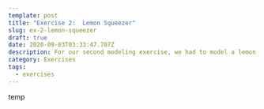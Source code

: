 ```yaml
---
template: post
title: "Exercise 2:  Lemon Squeezer"
slug: ex-2-lemon-squeezer
draft: true
date: 2020-09-03T03:33:47.707Z
description: For our second modeling exercise, we had to model a lemon squeezer.
category: Exercises
tags:
  - exercises
---
```

temp